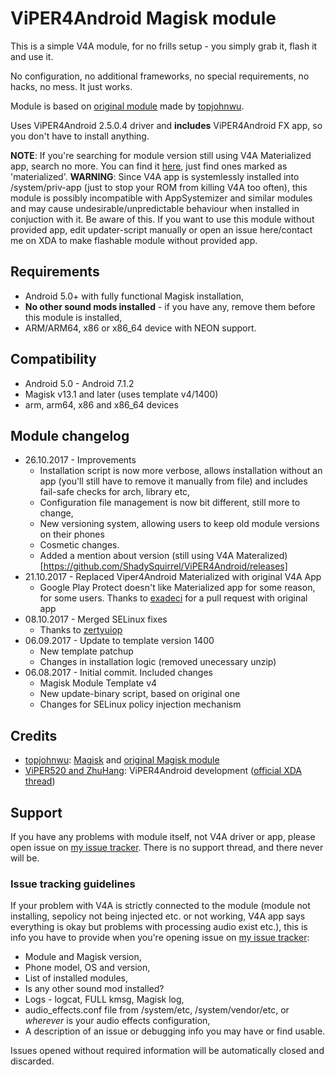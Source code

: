 # ViPER4Android Magisk module

This is a simple V4A module, for no frills setup - you simply grab it, flash it and use it.

No configuration, no additional frameworks, no special requirements, no hacks, no mess. It just works.

Module is based on [original module](https://github.com/Magisk-Modules-Repo/ViPER4Android/) made by [topjohnwu](https://github.com/topjohnwu).

Uses ViPER4Android 2.5.0.4 driver and **includes** ViPER4Android FX app, so you don't have to install anything.

**NOTE**: If you're searching for module version still using V4A Materialized app, search no more. You can find it [here](https://github.com/ShadySquirrel/ViPER4Android/releases), just find ones marked as 'materialized'.
**WARNING**: Since V4A app is systemlessly installed into /system/priv-app (just to stop your ROM from killing V4A too often), this module is possibly incompatible with AppSystemizer and similar modules and may cause undesirable/unpredictable behaviour when installed in conjuction with it. Be aware of this. If you want to use this module without provided app, edit updater-script manually or open an issue here/contact me on XDA to make flashable module without provided app.

## Requirements
* Android 5.0+ with fully functional Magisk installation,
* **No other sound mods installed** - if you have any, remove them before this module is installed,
* ARM/ARM64, x86 or x86_64 device with NEON support.

## Compatibility
* Android 5.0 - Android 7.1.2
* Magisk v13.1 and later (uses template v4/1400)
* arm, arm64, x86 and x86_64 devices

## Module changelog
* 26.10.2017 - Improvements
	* Installation script is now more verbose, allows installation without an app (you'll still have to remove it manually from file) and includes fail-safe checks for arch, library etc,
	* Configuration file management is now bit different, still more to change,
	* New versioning system, allowing users to keep old module versions on their phones
	* Cosmetic changes.
	* Added a mention about version (still using V4A Materalized)[https://github.com/ShadySquirrel/ViPER4Android/releases]
* 21.10.2017 - Replaced Viper4Android Materialized with original V4A App
	* Google Play Protect doesn't like Materialized app for some reason, for some users. Thanks to [exadeci](https://github.com/exadeci/ViPER4Android) for a pull request with original app
* 08.10.2017 - Merged SELinux fixes
	* Thanks to [zertyuiop](https://github.com/zertyuiop/ViPER4Android)
* 06.09.2017 - Update to template version 1400
	* New template patchup
	* Changes in installation logic (removed unecessary unzip)
* 06.08.2017 - Initial commit. Included changes
	* Magisk Module Template v4
	* New update-binary script, based on original one
	* Changes for SELinux policy injection mechanism

## Credits
* [topjohnwu](https://github.com/topjohnwu): [Magisk](https://github.com/topjohnwu/Magisk) and [original Magisk module](https://github.com/Magisk-Modules-Repo/ViPER4Android/)
* [ViPER520 and ZhuHang](http://vipersaudio.com/blog/): ViPER4Android development ([official XDA thread](https://forum.xda-developers.com/showthread.php?t=2191223))

## Support
If you have any problems with module itself, not V4A driver or app, please open issue on [my issue tracker](https://github.com/ShadySquirrel/ViPER4Android/issues). There is no support thread, and there never will be.

### Issue tracking guidelines
If your problem with V4A is strictly connected to the module (module not installing, sepolicy not being injected etc. or not working, V4A app says everything is okay but problems with processing audio exist etc.), this is info you have to provide when you're opening issue on [my issue tracker](https://github.com/ShadySquirrel/ViPER4Android/issues):

* Module and Magisk version,
* Phone model, OS and version,
* List of installed modules,
* Is any other sound mod installed?
* Logs - logcat, FULL kmsg, Magisk log,
* audio_effects.conf file from /system/etc, /system/vendor/etc, or *wherever* is your audio effects configuration,
* A description of an issue or debugging info you may have or find usable.

Issues opened without required information will be automatically closed and discarded.

